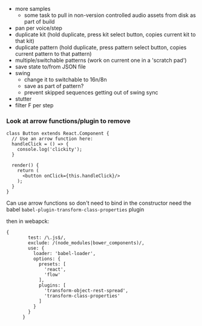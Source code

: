 - more samples
  - some task to pull in non-version controlled audio assets from disk as part of build
- pan per voice/step
- duplicate kit (hold duplicate, press kit select button, copies current kit to that kit)
- duplicate pattern (hold duplicate, press pattern select button, copies current pattern to that pattern)
- multiple/switchable patterns (work on current one in a 'scratch pad')
- save state to/from JSON file
- swing
  - change it to switchable to 16n/8n
  - save as part of pattern?
  - prevent skipped sequences getting out of swing sync
- stutter
- filter F per step

### Look at arrow functions/plugin to remove

```
class Button extends React.Component {
  // Use an arrow function here:
  handleClick = () => {
    console.log('clickity');
  }

  render() {
    return (
      <button onClick={this.handleClick}/>
    );
  }
}
```

Can use arrow functions so don't need to bind in the constructor
need the babel `babel-plugin-transform-class-properties` plugin

then in webapck:
```
{
        test: /\.js$/,
        exclude: /(node_modules|bower_components)/,
        use: {
          loader: 'babel-loader',
          options: {
            presets: [
              'react',
              'flow'
            ],
            plugins: [
              'transform-object-rest-spread',
              'transform-class-properties'
            ]
          }
        }
      }
```

